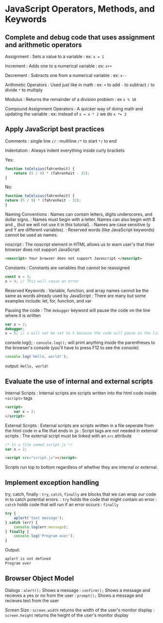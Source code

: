 # JavaScript Operators, Methods, and Keywords

## Complete and debug code that uses assignment and arithmetic operators

Assignment
: Sets a value to a variable
: ex: `x = 1`

Increment
: Adds one to a numerical variable
: ex: `x++`

Decrement
: Subracts one from a numerical variable
: ex: `x--`

Arithmetic Operators
: Used just like in math
: ex: `+` to add `-` to subtract `/` to divide `*` to multiply

Modulus
: Returns the remainder of a division problem
: ex `x % 10`

Compound Assignment Operators
: A quicker way of doing math and updating the variable
: ex: instead of `x = x * 2` we do `x *= 2`

## Apply JavaScript best practices

Comments
: single line `//`
: multiline `/*` to start `*/` to end

Indentation
: Always indent everything inside curly brackets

Yes:

```javascript
function toCelsius(fahrenheit) {
    return (5 / 9) * (fahrenheit - 32);
}
```

No:

<!-- prettier-ignore-start -->
```javascript
function toCelsius(fahrenheit) {
return (5 / 9) * (fahrenheit - 32);
}
```
<!-- prettier-ignore-end -->

Naming Conventions
: Names can contain letters, digits underscores, and dollar signs.
: Names must begin with a letter. Names can also begin with $ and \_ (but we will not use it in this tutorial).
: Names are case sensitive (y and Y are different variables).
: Reserved words (like JavaScript keywords) cannot be used as names.

noscript
: The noscript element in HTML allows us to warn user's that thier browser does not support JavaScript

```html
<noscript> Your browser does not support Javascript </noscript>
```

Constants
: Constants are variables that cannot be reassigned

```javascript
const x = 3;
x = 4; // This will cause an error
```

Reserved Keywords
: Variable, function, and array names cannot be the same as words already used by JavaScript
: There are many but some examples include: let, for, function, and var

Pausing the code
: The `debugger` keyword will pause the code on the line where it is written

```javascript
var x = 2;
debugger;
x = 5; // x will not be set to 5 because the code will pause on the line above
```

console.log();
: `console.log();` will print anything inside the parentheses to the browser's console (you'll have to press F12 to see the console)

```javascript
console.log('Hello, world!');
```

output: `Hello, world!`

## Evaluate the use of internal and external scripts

Internal Scripts
: Internal scripts are scripts written into the html code inside `<script>` tags

```html
<script>
    var x = 2;
</script>
```

External Scripts
: External scripts are scripts written in a file seperate from the html code in a file that ends in .js
: Script tags are not needed in external scripts
: The external script must be linked with an `src` attribute

```javascript
/* In a file named script.js */
var x = 2;
```

```html
<script src="script.js"></script>
```

Scripts run top to bottom regardless of whether they are internal or external.

## Implement exception handling

try, catch, finally
: `try`, `catch`, `finally` are blocks that we can wrap our code in to catch potential errors.
: `try` holds the code that might contain an error
: `catch` holds code that will run if an error occurs
: `finally`

```javascript
try {
    aplert('test message');
} catch (err) {
    console.log(err.message);
} finally {
    console.log('Program over');
}
```

Output:

```bash
aplert is not defined
Program over
```

## Browser Object Model

Dialogs
: `alert();` Shows a message
: `confirm();` Shows a message and recieves a yes or no from the user
: `prompt();` Shows a message and recieves text from the user

Screen Size
: `screen.width` returns the width of the user's monitor display
: `screen.height` returns the height of the user's monitor display
